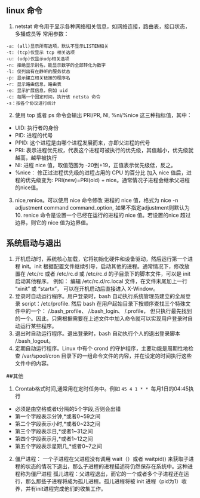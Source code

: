 ## linux 命令
1. netstat 命令用于显示各种网络相关信息，如网络连接，路由表，接口状态，多播成员等
  常用参数：
  ```
  -a: (all)显示所有选项，默认不显示LISTEN相关
  -t: (tcp)仅显示 tcp 相关选项
  -u: (udp)仅显示udp相关选项
  -n: 拒绝显示别名，能显示数字的全部转化为数字
  -l: 仅列出有在静听的服务状态
  -p: 显示建立相关链接的程序名
  -r: 显示路由信息，路由表
  -e: 显示扩展信息，例如 uid
  -c: 每隔一个固定时间，执行该 netsta 命令
  -s：按各个协议进行统计
  ```
2. 使用 top 或者 ps 命令会输出 PRI/PR, NI, %ni/%nice 这三种指标值，其中：
  - UID: 执行者的身份
  - PID: 进程的代号
  - PPID: 这个进程是由哪个进程发展而来，亦即父进程的代号
  - PRI: 表示进程优先权，代表这个进程可被执行的优先级，其值越小，优先级就越高，越早被执行
  - NI: 进程 nice 值，取值范围为 -20到+19，正值表示优先级低，反之。
  - %nice： 修正过进程优先级的进程占用的 CPU 的百分比
  加入 nice 值后，进程的优先级变为: PRI(new)=PRI(old) + nice。通常情况子进程会继承父进程的nice值。
3. nice,renice。可以使用 nice 命令修改 进程的 nice 值，格式为 nice -n adjustment command command_option, 如果不指定adjustment则默认为10. renice 命令是设置一个已经在运行的进程的 nice 值。若设置的nice 超过边界，则它的 nice 值为边界值。

## 系统启动与退出
1. 开机启动时，系统核心加载，它将初始化硬件和设备驱动，然后运行第一个进程 init。init 根据配置文件继续引导，启动其他的进程。通常情况下，修改放置在 /etc/rc 或者 /etc/rc.d 或 /etc/rc.d 的子目录下的脚本文件，可以是 init 启动其他程序。 例如： 编辑 /etc/rc.d/rc.local 文件，在文件末尾加上一行 “xinit” 或 “startx”， 可以在开机启动后直接进入 X-Window。
2. 登录时自动运行程序。用户登录时，bash 自动执行系统管理员建立的全局登录 script：/etc/profile. 然后 bash 在用户起始目录下按顺序查找三个特殊文件中的一个： /.bash_profile、 /.bash_login、 /.profile， 但只执行最先找到的一个。因此，只需根据需要在上述文件中加入命令就可以实现用户登录时自动运行某些程序。
3. 退出时自动运行程序。退出登录时，bash 自动执行个人的退出登录脚本 /.bash_logout。
4. 定期自动运行程序。Linux 中有个 crond 的守护程序，主要功能是周期性地检查 /var/spool/cron 目录下的一组命令文件的内容，并在设定的时间执行这些文件中的内容。


##其他
1. Crontab格式时间,通常用在定时任务中。例如 `45 4 1 * * `每月1日的04:45执行

  - 必须是由空格或者t分隔的5个字段,否则会出错
  - 第一个字段表示分钟,*或者0~59之间
  - 第二个字段表示小时,*或者0~23之间
  - 第三个字段表示日,*或者1~31之间
  - 第四个字段表示月,*或者1~12之间
  - 第五个字段表示星期几,*或者0~7之间

2. 僵尸进程： 一个子进程在父进程没有调用 wait（）或者 waitpid() 来获取子进程的状态的情况下退出，那么子进程的进程描述符仍然保存在系统中。这种进程称为僵尸进程
孤儿进程：父进程退出，而它的一个或者多个子进程还在运行，那么那些子进程将成为孤儿进程。孤儿进程将被 init 进程（pid为1）收养，并有init进程完成他们的收集工作。
